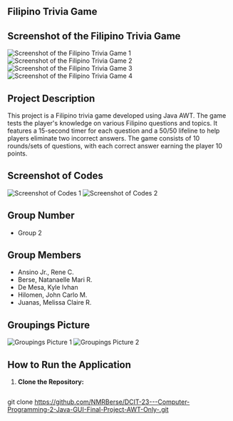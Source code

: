 ## Filipino Trivia Game

## Screenshot of the Filipino Trivia Game
![Screenshot of the Filipino Trivia Game 1](https://github.com/NMRBerse/DCIT-23---Computer-Programming-2-Java-GUI-Final-Project-AWT-Only-/assets/174326129/135a8557-cf06-4b15-ba64-b13d93b72110)
![Screenshot of the Filipino Trivia Game 2](https://github.com/NMRBerse/DCIT-23---Computer-Programming-2-Java-GUI-Final-Project-AWT-Only-/assets/174326129/65eb200d-a57a-4d84-bb53-3e7381bd1ef3)
![Screenshot of the Filipino Trivia Game 3](https://github.com/NMRBerse/DCIT-23---Computer-Programming-2-Java-GUI-Final-Project-AWT-Only-/assets/174326129/31d22d94-5cdf-48f1-b651-97d9cef6c12b)
![Screenshot of the Filipino Trivia Game 4](https://github.com/NMRBerse/DCIT-23---Computer-Programming-2-Java-GUI-Final-Project-AWT-Only-/assets/174326129/3bd543a9-c383-479c-84a2-6d16c1cf739b)

## Project Description
This project is a Filipino trivia game developed using Java AWT. The game tests the player's knowledge on various Filipino questions and topics. It features a 15-second timer for each question and a 50/50 lifeline to help players eliminate two incorrect answers. The game consists of 10 rounds/sets of questions, with each correct answer earning the player 10 points.

## Screenshot of Codes
![Screenshot of Codes 1](https://github.com/NMRBerse/DCIT-23---Computer-Programming-2-Java-GUI-Final-Project-AWT-Only-/assets/174326129/674b4eca-d9dc-46f6-89f8-745a185e413b)
![Screenshot of Codes 2](https://github.com/NMRBerse/DCIT-23---Computer-Programming-2-Java-GUI-Final-Project-AWT-Only-/assets/174326129/95d93a61-9682-4963-852d-87eeea141f7a)


## Group Number
- Group 2

## Group Members
- Ansino Jr., Rene C. 
- Berse, Natanaelle Mari R.
- De Mesa, Kyle Ivhan 
- Hilomen, John Carlo M.
- Juanas, Melissa Claire R.

## Groupings Picture
![Groupings Picture 1](https://github.com/NMRBerse/DCIT-23---Computer-Programming-2-Java-GUI-Final-Project-AWT-Only-/assets/174326129/d9c61056-a2a6-4589-943f-251525934615)
![Groupings Picture 2](https://github.com/NMRBerse/DCIT-23---Computer-Programming-2-Java-GUI-Final-Project-AWT-Only-/assets/174326129/34dcda80-43bc-4551-9521-ec9f7a1957d6)

## How to Run the Application
1. **Clone the Repository:**
   ```bash
git clone https://github.com/NMRBerse/DCIT-23---Computer-Programming-2-Java-GUI-Final-Project-AWT-Only-.git
